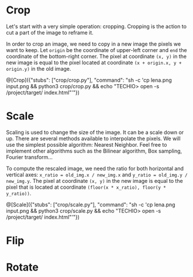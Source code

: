 # Crop

Let's start with a very simple operation: cropping. Cropping is the action to cut a part of the image to reframe it.

In order to crop an image, we need to copy in a new image the pixels we want to keep.  Let `origin` be the coordinate of upper-left corner and `end` the coordinate of the bottom-right corner. The pixel at coordinate `(x, y)` in the new image is equal to the pixel located at coordinate `(x + origin.x, y + origin.y)` in the old image.

@[Crop]({"stubs": ["crop/crop.py"], "command": "sh -c 'cp lena.png input.png && python3 crop/crop.py && echo \"TECHIO> open -s /project/target/ index.html\"'"})

# Scale

Scaling is used to change the size of the image. It can be a scale down or up. There are several methods available to interpolate the pixels. We will use the simplest possible algorithm: Nearest Neighbor. Feel free to implement other algorithms such as the Bilinear algorithm, Box sampling, Fourier transform...

To compute the rescaled image, we need the ratio for both horizontal and vertical axes: `x_ratio = old_img.x / new_img.x` and `y_ratio = old_img.y / new_img.y`. The pixel at coordinate `(x, y)` in the new image is equal to the pixel that is located at coordinate `(floor(x * x_ratio), floor(y * y_ratio))`.

@[Scale]({"stubs": ["crop/scale.py"], "command": "sh -c 'cp lena.png input.png && python3 crop/scale.py && echo \"TECHIO> open -s /project/target/ index.html\"'"})

# Flip

# Rotate
